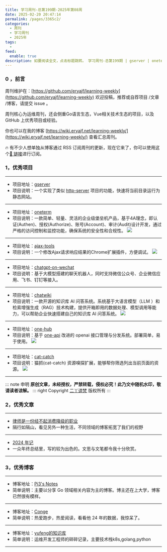 ```yaml
---
title: 学习周刊-总第199期-2025年第08周
date: 2025-02-20 20:47:14
permalink: /pages/3365c2/
categories:
  - 周刊
  - 学习周刊
  - 2025年
tags:
  -
feed:
  enable: true
description: 如要阅读全文，点击标题跳转。 学习周刊-总第199期 | gserver | oneterm | ajax-tools | chatgpt-on-wechat | chatwiki | one-hub | cat-catch
---
```



### 0 ，前言

周刊维护在：[https://github.com/eryajf/learning-weekly](https://github.com/eryajf/learning-weekly)  欢迎投稿，推荐或自荐项目 /文章 /博客，请提交 issue 。

周刊核心为运维周刊，还会侧重Go语言生态，Vue相关技术生态的项目，以及 GitHub 上优秀项目或经验。

你也可以在我的博客 [https://wiki.eryajf.net/learning-weekly/](https://wiki.eryajf.net/learning-weekly/) 查看汇总周刊。

🔥 有不少人想单独从博客通过 RSS 订阅周刊的更新，现在它来了，你可以使用这个[🔗 链接](https://wiki.eryajf.net/learning-weekly.xml)进行订阅。

### 1，优秀项目

---
- 项目地址：[gserver](https://github.com/snowdreamtech/gserver)
- 项目说明：一个实现了类似 [http-server](https://github.com/http-party/http-server) 项目的功能，快速将当前目录运行为静态网站。
---
- 项目地址：[oneterm](https://github.com/veops/oneterm)
- 项目说明：一款简单、轻量、灵活的企业级堡垒机产品，基于4A理念，即认证(Authen)、授权(Authorize)、账号(Account)、审计(Audit)设计开发，通过严格的访问控制和监控功能，确保系统的安全性和合规性。
  ![](https://t.eryajf.net/imgs/2025/02/1739338648898.webp)
---
- 项目地址：[ajax-tools](https://github.com/PengChen96/ajax-tools)
- 项目说明：一个修改Ajax请求响应结果的Chrome扩展插件，方便调试。
  ![](https://t.eryajf.net/imgs/2025/02/1739355229146.webp)
---
- 项目地址：[chatgpt-on-wechat](https://github.com/zhayujie/chatgpt-on-wechat)
- 项目说明：基于大模型搭建的聊天机器人，同时支持微信公众号、企业微信应用、飞书、钉钉等接入。
---
- 项目地址：[chatwiki](https://github.com/zhimaAi/chatwiki)
- 项目说明：一款开源的知识库 AI 问答系统。系统基于大语言模型（LLM ）和检索增强生成（RAG）技术构建，提供开箱即用的数据处理、模型调用等能力，可以帮助企业快速搭建自己的知识库 AI 问答系统。
  ![](https://t.eryajf.net/imgs/2025/02/1739409963389.webp)
---
- 项目地址：[one-hub](https://github.com/MartialBE/one-hub)
- 项目说明：基于 [one-api](https://github.com/songquanpeng/one-api) 改进的 openai 接口管理与分发系统。部署简单，易于使用。
  ![](https://t.eryajf.net/imgs/2025/02/1739415391200.webp)
---
- 项目地址：[cat-catch](https://github.com/xifangczy/cat-catch)
- 项目说明：猫抓(cat-catch) 资源嗅探扩展，能够帮你筛选列出当前页面的资源。
  ![](https://t.eryajf.net/imgs/2025/02/1739716522344.webp)
---

::: note 申明
**原创文章<Badge text='eryajf' />，未经授权，严禁转载，侵权必究！此乃文中随机水印，敬请读者谅解。**
::: right
Copyright [二丫讲梵](https://wiki.eryajf.net) 版权所有
:::

### 2，优秀文章

---
- [律师是一份经不起消费降级的职业](https://xingbianren.cn/post/296.html#comment)
- 隔行如隔山，看见另外一种生活，不同领域的博客拓宽了我们的视野
---
- [2024 年记](https://ceynri.cn/blog/2024-summary/)
- 一众年终总结里，写的较为出色的。文思与文笔都令我十分欣赏。
---

### 3，优秀博客

---
- 博客地址：[Pi3's Notes](https://blog.pi3.fun/)
- 简单说明：主要以分享 Go 领域相关内容为主的博客。博主还在上大学，博客已然很有模样。
---
- 博客地址：[Conge](https://conge.livingwithfcs.org/)
- 简单说明：热爱跑步，热爱阅读，看看他 24 年的数据，我惊呆了。
---
- 博客地址：[yufeng的知识库](https://blog.yufenglab.cn/)
- 简单说明：运维开发工程师的碎碎记录，主要技术栈k8s,golang,python
---
